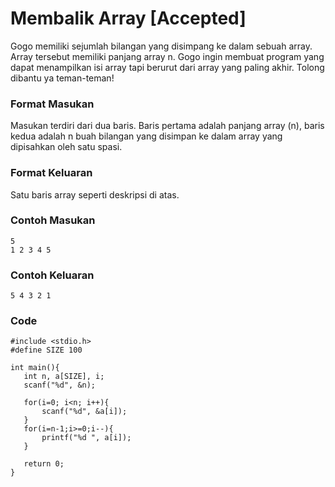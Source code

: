 # Membalik Array [Accepted]
Gogo memiliki sejumlah bilangan yang disimpang ke dalam sebuah array. Array tersebut memiliki panjang array n. Gogo ingin membuat program yang dapat menampilkan isi array tapi berurut dari array yang paling akhir. Tolong dibantu ya teman-teman!

### Format Masukan
Masukan terdiri dari dua baris. Baris pertama adalah panjang array (n), baris kedua adalah n buah bilangan yang disimpan ke dalam array yang dipisahkan oleh satu spasi.

### Format Keluaran
Satu baris array seperti deskripsi di atas.

### Contoh Masukan
```
5
1 2 3 4 5
```

### Contoh Keluaran
 ```
 5 4 3 2 1 
 ```
 
### Code
 ```
 #include <stdio.h>
#define SIZE 100
 
int main(){
    int n, a[SIZE], i;
    scanf("%d", &n);
     
    for(i=0; i<n; i++){
        scanf("%d", &a[i]); 
    }
    for(i=n-1;i>=0;i--){
        printf("%d ", a[i]);
    }
     
    return 0;
}
 ```
